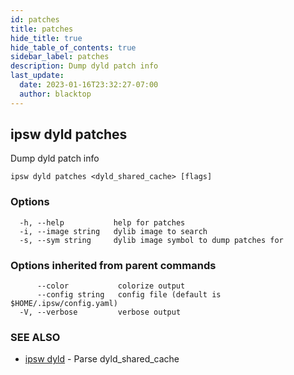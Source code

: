```yaml
---
id: patches
title: patches
hide_title: true
hide_table_of_contents: true
sidebar_label: patches
description: Dump dyld patch info
last_update:
  date: 2023-01-16T23:32:27-07:00
  author: blacktop
---
```

## ipsw dyld patches

Dump dyld patch info

```
ipsw dyld patches <dyld_shared_cache> [flags]
```

### Options

```
  -h, --help           help for patches
  -i, --image string   dylib image to search
  -s, --sym string     dylib image symbol to dump patches for
```

### Options inherited from parent commands

```
      --color           colorize output
      --config string   config file (default is $HOME/.ipsw/config.yaml)
  -V, --verbose         verbose output
```

### SEE ALSO

* [ipsw dyld](/docs/cli/ipsw/dyld)	 - Parse dyld_shared_cache

